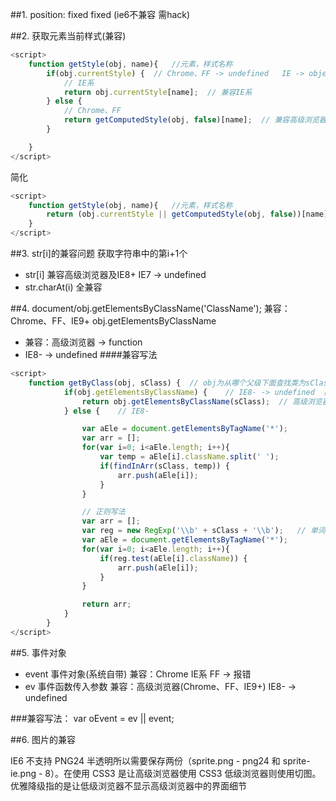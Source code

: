 ##1. position: fixed
fixed (ie6不兼容 需hack)

##2. 获取元素当前样式(兼容)
``` javascript
<script>
	function getStyle(obj, name){	//元素，样式名称
		if(obj.currentStyle) {	// Chrome、FF -> undefined	IE -> object
			// IE系
			return obj.currentStyle[name];	// 兼容IE系
		} else {
			// Chrome、FF
			return getComputedStyle(obj, false)[name];	// 兼容高级浏览器(Chrome、FF、IE9+)
		}

	}
</script>
```
简化
``` javascript
<script>
	function getStyle(obj, name){	//元素，样式名称
		return (obj.currentStyle || getComputedStyle(obj, false))[name];
	}
</script>
```

##3. str[i]的兼容问题
获取字符串中的第i+1个
- str[i]  兼容高级浏览器及IE8+
		  IE7 -> undefined
- str.charAt(i)  全兼容

##4. document/obj.getElementsByClassName('ClassName');
兼容：Chrome、FF、IE9+
obj.getElementsByClassName
- 兼容：高级浏览器 -> function
- IE8- -> undefined
####兼容写法
``` javascript
<script>
	function getByClass(obj, sClass) {	// obj为从哪个父级下面查找类为sClass的元素
			if(obj.getElementsByClassName) {	// IE8- -> undefined  高级浏览器 -> function
				return obj.getElementsByClassName(sClass);	// 高级浏览器
			} else {	// IE8-

				var aEle = document.getElementsByTagName('*');
				var arr = [];
				for(var i=0; i<aEle.length; i++){
					var temp = aEle[i].className.split(' ');
					if(findInArr(sClass, temp)) {
						arr.push(aEle[i]);
					}
				}

				// 正则写法
				var arr = [];
				var reg = new RegExp('\\b' + sClass + '\\b');	// 单词边界
				var aEle = document.getElementsByTagName('*');
				for(var i=0; i<aEle.length; i++){
					if(reg.test(aEle[i].className)) {
						arr.push(aEle[i]);
					}
				}

				return arr;
			}
		}
</script>
```

##5. 事件对象
- event  事件对象(系统自带)  兼容：Chrome IE系
						    FF -> 报错
- ev     事件函数传入参数    兼容：高级浏览器(Chrome、FF、IE9+)
						    IE8- -> undefined

###兼容写法：
var oEvent = ev || event;


##6. 图片的兼容

IE6 不支持 PNG24 半透明所以需要保存两份（sprite.png - png24 和 sprite-ie.png - 8）。在使用 CSS3 是让高级浏览器使用 CSS3 低级浏览器则使用切图。优雅降级指的是让低级浏览器不显示高级浏览器中的界面细节